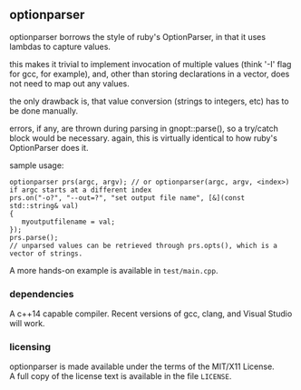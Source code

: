 
## optionparser

optionparser borrows the style of ruby's OptionParser, in that it
uses lambdas to capture values.

this makes it trivial to implement invocation of
multiple values (think '-I' flag for gcc, for example), and,
other than storing declarations in a vector, does not need to
map out any values.

the only drawback is, that value conversion (strings to integers, etc) has to be done manually.

errors, if any, are thrown during parsing in gnopt::parse(), so
a try/catch block would be necessary. again, this is virtually identical
to how ruby's OptionParser does it.


sample usage:

    optionparser prs(argc, argv); // or optionparser(argc, argv, <index>) if argc starts at a different index
    prs.on("-o?", "--out=?", "set output file name", [&](const std::string& val)
    {
       myoutputfilename = val; 
    });
    prs.parse();
    // unparsed values can be retrieved through prs.opts(), which is a vector of strings.


A more hands-on example is available in `test/main.cpp`.

### dependencies

A c++14 capable compiler. Recent versions of gcc, clang, and Visual Studio will work.

### licensing

optionparser is made available under the terms of the MIT/X11 License.  
A full copy of the license text is available in the file `LICENSE`.



